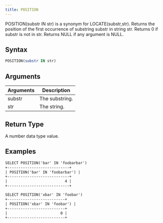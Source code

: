 ```yaml
---
title: POSITION
---
```


POSITION(substr IN str) is a synonym for LOCATE(substr,str).
Returns the position of the first occurrence of substring substr in string str.
Returns 0 if substr is not in str. Returns NULL if any argument is NULL.

## Syntax

```sql
POSITION(substr IN str)
```

## Arguments

| Arguments   | Description |
| ----------- | ----------- |
| substr | The substring. |
| str | The string. |

## Return Type

A number data type value.

## Examples

```txt
SELECT POSITION('bar' IN 'foobarbar')
+----------------------------+
| POSITION('bar' IN 'foobarbar') |
+----------------------------+
|                          4 |
+----------------------------+

SELECT POSITION('xbar' IN 'foobar')
+--------------------------+
| POSITION('xbar' IN 'foobar') |
+--------------------------+
|                        0 |
+--------------------------+
```
